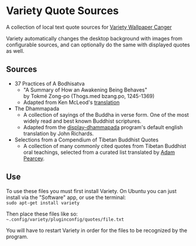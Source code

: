 # Variety Quote Sources
A collection of local text quote sources for [Variety Wallpaper Canger](http://peterlevi.com/variety/)

Variety automatically changes the desktop background with images from configurable sources, and can optionally do the same with displayed quotes as well.

## Sources
- 37 Practices of A Bodhisatva
  - "A Summary of How an Awakening Being Behaves"  
    by Tokmé Zong-po (Thogs.med bzang.po, 1245-1369)
  - Adapted from Ken McLeod's [translation](http://unfetteredmind.org/37-practices-of-a-bodhisattva/)
- The Dhammapada
  - A collection of sayings of the Buddha in verse form. One of the most widely read and best known Buddhist scriptures.
  - Adapted from the [display-dhammapada](http://unicode.strangled.net/me/rch/dd.html) program's default english translation by John Richards.
- Selections from a Compendium of Tibetan Buddhist Quotes
  - A collection of many commonly cited quotes from Tibetan Buddhist oral teachings, selected from a curated list translated by [Adam Pearcey](https://adamspearcey.com/).

## Use
To use these files you must first install Variety. On Ubuntu you can just install via the "Software" app, or use the terminal:  
`sudo apt-get install variety`

Then place these files like so:  
`~.config/variety/pluginconfig/quotes/file.txt`

You will have to restart Variety in order for the files to be recognized by the program.
